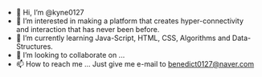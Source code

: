 - 👋 Hi, I’m @kyne0127
- 👀 I’m interested in making a platform that creates hyper-connectivity and interaction that has never been before.
- 🌱 I’m currently learning Java-Script, HTML, CSS, Algorithms and Data-Structures.
- 💞️ I’m looking to collaborate on ...
- 📫 How to reach me ... Just give me e-mail to benedict0127@naver.com

<!---
kyne0127/kyne0127 is a ✨ special ✨ repository because its `README.md` (this file) appears on your GitHub profile.
You can click the Preview link to take a look at your changes.
--->
